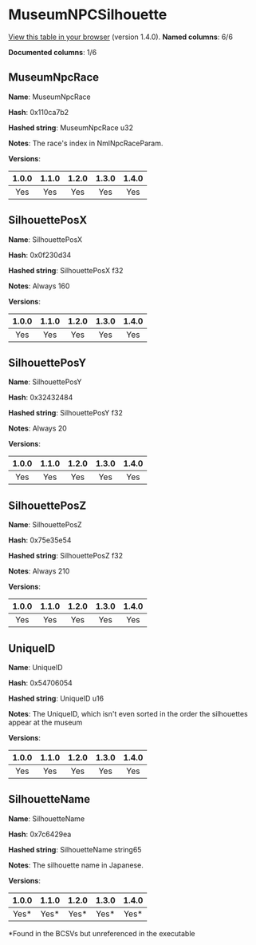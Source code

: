 # MuseumNPCSilhouette
[View this table in your browser](MuseumNPCSilhouette-value.md) (version 1.4.0).
**Named columns**: 6/6

**Documented columns**: 1/6

## MuseumNpcRace

**Name**: MuseumNpcRace

**Hash**: 0x110ca7b2

**Hashed string**: MuseumNpcRace u32

**Notes**: The race's index in NmlNpcRaceParam.

**Versions**: 

 | 1.0.0 | 1.1.0 | 1.2.0 | 1.3.0 | 1.4.0 |
|:--:|:--:|:--:|:--:|:--:|
| Yes | Yes | Yes | Yes | Yes | 


## SilhouettePosX

**Name**: SilhouettePosX

**Hash**: 0x0f230d34

**Hashed string**: SilhouettePosX f32

**Notes**: Always 160

**Versions**: 

 | 1.0.0 | 1.1.0 | 1.2.0 | 1.3.0 | 1.4.0 |
|:--:|:--:|:--:|:--:|:--:|
| Yes | Yes | Yes | Yes | Yes | 


## SilhouettePosY

**Name**: SilhouettePosY

**Hash**: 0x32432484

**Hashed string**: SilhouettePosY f32

**Notes**: Always 20

**Versions**: 

 | 1.0.0 | 1.1.0 | 1.2.0 | 1.3.0 | 1.4.0 |
|:--:|:--:|:--:|:--:|:--:|
| Yes | Yes | Yes | Yes | Yes | 


## SilhouettePosZ

**Name**: SilhouettePosZ

**Hash**: 0x75e35e54

**Hashed string**: SilhouettePosZ f32

**Notes**: Always 210

**Versions**: 

 | 1.0.0 | 1.1.0 | 1.2.0 | 1.3.0 | 1.4.0 |
|:--:|:--:|:--:|:--:|:--:|
| Yes | Yes | Yes | Yes | Yes | 


## UniqueID

**Name**: UniqueID

**Hash**: 0x54706054

**Hashed string**: UniqueID u16

**Notes**: The UniqueID, which isn't even sorted in the order the silhouettes appear at the museum

**Versions**: 

 | 1.0.0 | 1.1.0 | 1.2.0 | 1.3.0 | 1.4.0 |
|:--:|:--:|:--:|:--:|:--:|
| Yes | Yes | Yes | Yes | Yes | 


## SilhouetteName

**Name**: SilhouetteName

**Hash**: 0x7c6429ea

**Hashed string**: SilhouetteName string65

**Notes**: The silhouette name in Japanese.

**Versions**: 

 | 1.0.0 | 1.1.0 | 1.2.0 | 1.3.0 | 1.4.0 |
|:--:|:--:|:--:|:--:|:--:|
| Yes* | Yes* | Yes* | Yes* | Yes* | 

*Found in the BCSVs but unreferenced in the executable

